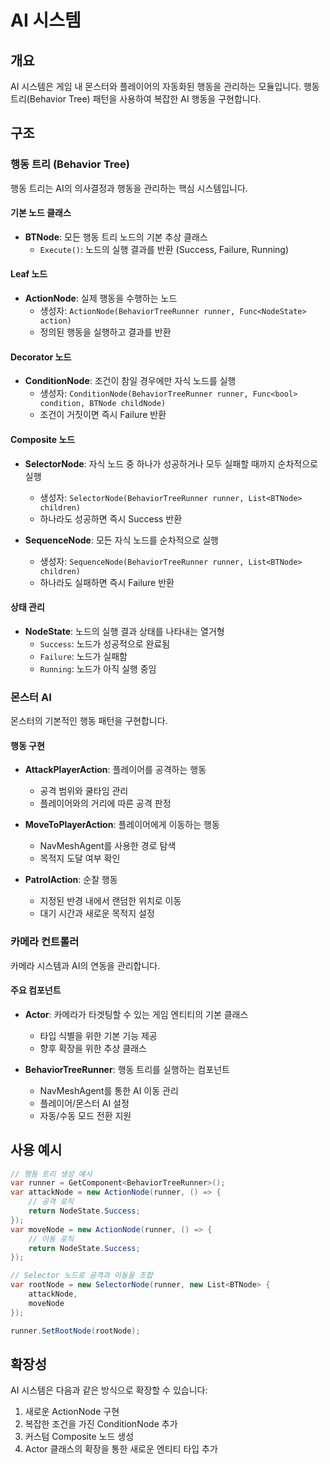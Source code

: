 # AI 시스템

## 개요

AI 시스템은 게임 내 몬스터와 플레이어의 자동화된 행동을 관리하는 모듈입니다. 행동 트리(Behavior Tree) 패턴을 사용하여 복잡한 AI 행동을 구현합니다.

## 구조

### 행동 트리 (Behavior Tree)

행동 트리는 AI의 의사결정과 행동을 관리하는 핵심 시스템입니다.

#### 기본 노드 클래스

-   **BTNode**: 모든 행동 트리 노드의 기본 추상 클래스
    -   `Execute()`: 노드의 실행 결과를 반환 (Success, Failure, Running)

#### Leaf 노드

-   **ActionNode**: 실제 행동을 수행하는 노드
    -   생성자: `ActionNode(BehaviorTreeRunner runner, Func<NodeState> action)`
    -   정의된 행동을 실행하고 결과를 반환

#### Decorator 노드

-   **ConditionNode**: 조건이 참일 경우에만 자식 노드를 실행
    -   생성자: `ConditionNode(BehaviorTreeRunner runner, Func<bool> condition, BTNode childNode)`
    -   조건이 거짓이면 즉시 Failure 반환

#### Composite 노드

-   **SelectorNode**: 자식 노드 중 하나가 성공하거나 모두 실패할 때까지 순차적으로 실행

    -   생성자: `SelectorNode(BehaviorTreeRunner runner, List<BTNode> children)`
    -   하나라도 성공하면 즉시 Success 반환

-   **SequenceNode**: 모든 자식 노드를 순차적으로 실행
    -   생성자: `SequenceNode(BehaviorTreeRunner runner, List<BTNode> children)`
    -   하나라도 실패하면 즉시 Failure 반환

#### 상태 관리

-   **NodeState**: 노드의 실행 결과 상태를 나타내는 열거형
    -   `Success`: 노드가 성공적으로 완료됨
    -   `Failure`: 노드가 실패함
    -   `Running`: 노드가 아직 실행 중임

### 몬스터 AI

몬스터의 기본적인 행동 패턴을 구현합니다.

#### 행동 구현

-   **AttackPlayerAction**: 플레이어를 공격하는 행동

    -   공격 범위와 쿨타임 관리
    -   플레이어와의 거리에 따른 공격 판정

-   **MoveToPlayerAction**: 플레이어에게 이동하는 행동

    -   NavMeshAgent를 사용한 경로 탐색
    -   목적지 도달 여부 확인

-   **PatrolAction**: 순찰 행동
    -   지정된 반경 내에서 랜덤한 위치로 이동
    -   대기 시간과 새로운 목적지 설정

### 카메라 컨트롤러

카메라 시스템과 AI의 연동을 관리합니다.

#### 주요 컴포넌트

-   **Actor**: 카메라가 타겟팅할 수 있는 게임 엔티티의 기본 클래스

    -   타입 식별을 위한 기본 기능 제공
    -   향후 확장을 위한 추상 클래스

-   **BehaviorTreeRunner**: 행동 트리를 실행하는 컴포넌트
    -   NavMeshAgent를 통한 AI 이동 관리
    -   플레이어/몬스터 AI 설정
    -   자동/수동 모드 전환 지원

## 사용 예시

```csharp
// 행동 트리 생성 예시
var runner = GetComponent<BehaviorTreeRunner>();
var attackNode = new ActionNode(runner, () => {
    // 공격 로직
    return NodeState.Success;
});
var moveNode = new ActionNode(runner, () => {
    // 이동 로직
    return NodeState.Success;
});

// Selector 노드로 공격과 이동을 조합
var rootNode = new SelectorNode(runner, new List<BTNode> {
    attackNode,
    moveNode
});

runner.SetRootNode(rootNode);
```

## 확장성

AI 시스템은 다음과 같은 방식으로 확장할 수 있습니다:

1. 새로운 ActionNode 구현
2. 복잡한 조건을 가진 ConditionNode 추가
3. 커스텀 Composite 노드 생성
4. Actor 클래스의 확장을 통한 새로운 엔티티 타입 추가
